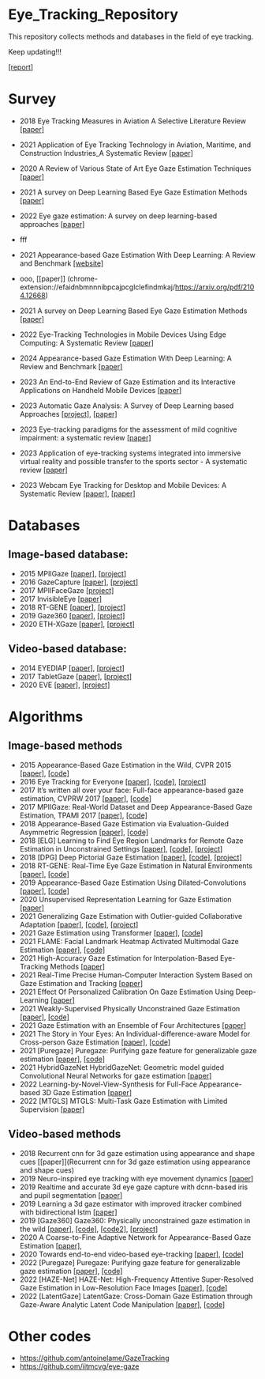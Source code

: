 # Eye_Tracking_Repository
This repository collects methods and databases in the field of eye tracking.

Keep updating!!!

[[report]](https://github.com/nz0001na/Eye_Tracking_Repository/blob/main/literature_review.pdf)

# Survey
* 2018	Eye Tracking Measures in Aviation A Selective Literature Review [[paper]](https://www.tandfonline.com/doi/full/10.1080/24721840.2018.1514978)
* 2021	Application of Eye Tracking Technology in Aviation, Maritime, and Construction Industries_A Systematic Review [[paper]](https://www.mdpi.com/1424-8220/21/13/4289)
* 2020	A Review of Various State of Art Eye Gaze Estimation Techniques [[paper]](https://link.springer.com/chapter/10.1007/978-981-15-1275-9_41?awc=26429_1695841396_6341dd51c3ff775c846f499409bd817d&utm_medium=affiliate&utm_source=awin&utm_campaign=CONR_BOOKS_ECOM_DE_PHSS_ALWYS_DEEPLINK&utm_content=textlink&utm_term=922583)
* 2021	A survey on Deep Learning Based Eye Gaze Estimation Methods [[paper]](https://www.researchgate.net/profile/Sangeetha_Skb/publication/354452039_A_survey_on_Deep_Learning_Based_Eye_Gaze_Estimation_Methods/links/62387239d1e27a083bc21993/A-survey-on-Deep-Learning-Based-Eye-Gaze-Estimation-Methods.pdf?_sg%5B0%5D=started_experiment_milestone&origin=journalDetail)
* 2022	Eye gaze estimation: A survey on deep learning-based approaches	 [[paper]](https://www.sciencedirect.com/science/article/abs/pii/S0957417422003347)
* fff
* 2021	Appearance-based Gaze Estimation With Deep Learning: A Review and Benchmark	[[website]](chrome-extension://efaidnbmnnnibpcajpcglclefindmkaj/https://arxiv.org/pdf/2104.12668)
* ooo,	[[paper]]
(chrome-extension://efaidnbmnnnibpcajpcglclefindmkaj/https://arxiv.org/pdf/2104.12668)



* 2021	A survey on Deep Learning Based Eye Gaze Estimation Methods		[[paper]](chrome-extension://efaidnbmnnnibpcajpcglclefindmkaj/https://www.researchgate.net/profile/Sangeetha_Skb/publication/354452039_A_survey_on_Deep_Learning_Based_Eye_Gaze_Estimation_Methods/links/62387239d1e27a083bc21993/A-survey-on-Deep-Learning-Based-Eye-Gaze-Estimation-Methods.pdf?_sg%5B0%5D=started_experiment_milestone&origin=journalDetail)	
* 2022	Eye-Tracking Technologies in Mobile Devices Using Edge Computing: A Systematic Review		[[paper]](chrome-extension://efaidnbmnnnibpcajpcglclefindmkaj/https://www.researchgate.net/profile/Sangeetha_Skb/publication/354452039_A_survey_on_Deep_Learning_Based_Eye_Gaze_Estimation_Methods/links/62387239d1e27a083bc21993/A-survey-on-Deep-Learning-Based-Eye-Gaze-Estimation-Methods.pdf?_sg%5B0%5D=started_experiment_milestone&origin=journalDetail)
* 2024	Appearance-based Gaze Estimation With Deep Learning: A Review and Benchmark		[[paper]](chrome-extension://efaidnbmnnnibpcajpcglclefindmkaj/https://arxiv.org/pdf/2104.12668)		
* 2023	An End-to-End Review of Gaze Estimation and its Interactive Applications on Handheld Mobile Devices		[[paper]](chrome-extension://efaidnbmnnnibpcajpcglclefindmkaj/https://arxiv.org/pdf/2104.12668)		
* 2023	Automatic Gaze Analysis: A Survey of Deep Learning based Approaches	[[project]](chrome-extension://efaidnbmnnnibpcajpcglclefindmkaj/https://arxiv.org/pdf/2104.12668),	[[paper]](chrome-extension://efaidnbmnnnibpcajpcglclefindmkaj/https://arxiv.org/pdf/2104.12668)		
* 2023	Eye-tracking paradigms for the assessment of mild cognitive impairment: a systematic review		[[paper]](chrome-extension://efaidnbmnnnibpcajpcglclefindmkaj/https://arxiv.org/pdf/2104.12668)		
* 2023	Application of eye-tracking systems integrated into immersive virtual reality and possible transfer to the sports sector - A systematic review		[[paper]](chrome-extension://efaidnbmnnnibpcajpcglclefindmkaj/https://arxiv.org/pdf/2104.12668)
* 2023	Webcam Eye Tracking for Desktop and Mobile Devices: A Systematic Review		[[paper]](chrome-extension://efaidnbmnnnibpcajpcglclefindmkaj/https://arxiv.org/pdf/2104.12668),	[[paper]](chrome-extension://efaidnbmnnnibpcajpcglclefindmkaj/https://arxiv.org/pdf/2104.12668)






# Databases
## Image-based database:
* 2015	MPIIGaze		[[paper]](https://paperswithcode.com/paper/appearance-based-gaze-estimation-in-the-wild),	[[project]](https://paperswithcode.com/dataset/mpiigaze)
* 2016	GazeCapture		[[paper]](https://paperswithcode.com/paper/eye-tracking-for-everyone),	[[project]](https://paperswithcode.com/dataset/gazecapture)
* 2017	MPIIFaceGaze	[[project]](https://www.perceptualui.org/research/datasets/MPIIFaceGaze/)	
* 2017	InvisibleEye  [[paper]](https://dl.acm.org/doi/10.1145/3130971)		
* 2018	RT-GENE		[[paper]](https://paperswithcode.com/paper/rt-gene-real-time-eye-gaze-estimation-in),	[[project]](https://paperswithcode.com/dataset/rt-gene)
* 2019	Gaze360		[[paper]](https://paperswithcode.com/paper/gaze360-physically-unconstrained-gaze),	[[project]](https://paperswithcode.com/dataset/gaze360)
* 2020	ETH-XGaze		[[paper]](https://paperswithcode.com/paper/eth-xgaze-a-large-scale-dataset-for-gaze),	[[project]](https://paperswithcode.com/dataset/eth-xgaze)
## Video-based database:
* 2014	EYEDIAP		[[paper]](https://dl.acm.org/doi/10.1145/2578153.2578190),	[[project]](https://paperswithcode.com/dataset/eyediap)
* 2017	TabletGaze [[paper]](https://arxiv.org/abs/1508.01244), [[project]](https://sh.rice.edu/cognitive-engagement/tabletgaze/)
* 2020	EVE		[[paper]](https://paperswithcode.com/paper/towards-end-to-end-video-based-eye-tracking),	[[project]](https://paperswithcode.com/dataset/eve)



# Algorithms
## Image-based methods
* 2015  Appearance-Based Gaze Estimation in the Wild, CVPR 2015 [[paper]](https://openaccess.thecvf.com/content_cvpr_2015/html/Zhang_Appearance-Based_Gaze_Estimation_2015_CVPR_paper.html), [[code]](https://github.com/yihuacheng/Mnist)
* 2016 Eye Tracking for Everyone [[paper]](https://www.cv-foundation.org/openaccess/content_cvpr_2016/html/Krafka_Eye_Tracking_for_CVPR_2016_paper.html), [[code]](https://github.com/yihuacheng/Itracker), [[project]](https://gazecapture.csail.mit.edu/)
* 2017  It’s written all over your face: Full-face appearance-based gaze estimation, CVPRW 2017  [[paper]](https://openaccess.thecvf.com/content_cvpr_2017_workshops/w41/html/Bulling_Its_Written_All_CVPR_2017_paper.html?ref=https://githubhelp.com), [[code]](https://github.com/yihuacheng/Full-face)
* 2017  MPIIGaze: Real-World Dataset and Deep Appearance-Based Gaze Estimation, TPAMI 2017 [[paper]](https://ieeexplore.ieee.org/abstract/document/8122058), [[code]](https://github.com/yihuacheng/Gaze-Net)
* 2018  Appearance-Based Gaze Estimation via Evaluation-Guided Asymmetric Regression [[paper]](https://openaccess.thecvf.com/content_ECCV_2018/html/Yihua_Cheng_Appearance-Based_Gaze_Estimation_ECCV_2018_paper.html), [[code]](https://github.com/yihuacheng/ARE-GazeEstimation)
* 2018	[ELG]	Learning to Find Eye Region Landmarks for Remote Gaze Estimation in Unconstrained Settings	[[paper]](https://arxiv.org/abs/1805.04771), 	[[code]](https://github.com/swook/GazeML),	[[project]](https://ait.ethz.ch/projects/2018/landmarks-gaze/)
* 2018	[DPG]	Deep Pictorial Gaze Estimation	[[paper]](https://openaccess.thecvf.com/content_ECCV_2018/papers/Seonwook_Park_Deep_Pictorial_Gaze_ECCV_2018_paper.pdf),	[[code]](https://github.com/swook/GazeML),	[[project]](https://ait.ethz.ch/projects/2018/pictorial-gaze/)
* 2018  RT-GENE: Real-Time Eye Gaze Estimation in Natural Environments [[paper]](https://openaccess.thecvf.com/content_ECCV_2018/html/Tobias_Fischer_RT-GENE_Real-Time_Eye_ECCV_2018_paper.html), [[code]](https://github.com/yihuacheng/RT-Gene)
* 2019  Appearance-Based Gaze Estimation Using Dilated-Convolutions [[paper]](https://link.springer.com/chapter/10.1007/978-3-030-20876-9_20), [[code]](https://github.com/yihuacheng/Dilated-Net)
* 2020		Unsupervised Representation Learning for Gaze Estimation	[[paper]](https://openaccess.thecvf.com/content_CVPR_2020/html/Yu_Unsupervised_Representation_Learning_for_Gaze_Estimation_CVPR_2020_paper.html)
* 2021		Generalizing Gaze Estimation with Outlier-guided Collaborative Adaptation	[[paper]](https://openaccess.thecvf.com/content/ICCV2021/html/Liu_Generalizing_Gaze_Estimation_With_Outlier-Guided_Collaborative_Adaptation_ICCV_2021_paper.html),	[[code]](https://github.com/DreamtaleCore/PnP-GA),	[[project]](https://liuyunfei.net/publication/iccv2021_pnp-ga/)
* 2021		Gaze Estimation using Transformer	[[paper]](https://arxiv.org/abs/2105.14424),	[[code]](https://github.com/yihuacheng/GazeTR)	
* 2021		FLAME: Facial Landmark Heatmap Activated Multimodal Gaze Estimation	[[paper]](https://arxiv.org/abs/2110.04828),	[[code]](https://github.com/neelabhsinha/flame)	
* 2021		High-Accuracy Gaze Estimation for Interpolation-Based Eye-Tracking Methods	[[paper]](https://www.mdpi.com/2411-5150/5/3/41)	
* 2021		Real-Time Precise Human-Computer Interaction System Based on Gaze Estimation and Tracking	[[paper]](https://www.hindawi.com/journals/wcmc/2021/8213946/)
* 2021		Effect Of Personalized Calibration On Gaze Estimation Using Deep-Learning	 [[paper]](https://arxiv.org/abs/2109.12801)
* 2021		Weakly-Supervised Physically Unconstrained Gaze Estimation	[[paper]](https://arxiv.org/pdf/2105.09803.pdf),	[[code]](https://github.com/NVlabs/weakly-supervised-gaze)
* 2021		Gaze Estimation with an Ensemble of Four Architectures	[[paper]](https://arxiv.org/abs/2107.01980)
* 2021	The Story in Your Eyes: An Individual-difference-aware Model for Cross-person Gaze Estimation	[[paper]](https://arxiv.org/abs/2106.14183),	[[code]](https://github.com/bjj9/EVE_SCPT)	
* 2021	[Puregaze]	Puregaze: Purifying gaze feature for generalizable gaze estimation	[[paper]](https://arxiv.org/abs/2103.13173),	[[code]](https://github.com/yihuacheng/puregaze)	
* 2021	HybridGazeNet	HybridGazeNet: Geometric model guided Convolutional Neural Networks for gaze estimation	[[paper]](https://arxiv.org/abs/2111.11691)		
* 2022		Learning-by-Novel-View-Synthesis for Full-Face Appearance-based 3D Gaze Estimation	[[paper]](https://arxiv.org/abs/2201.07927)		
* 2022	[MTGLS]	MTGLS: Multi-Task Gaze Estimation with Limited Supervision	[[paper]](https://openaccess.thecvf.com/content/WACV2022/html/Ghosh_MTGLS_Multi-Task_Gaze_Estimation_With_Limited_Supervision_WACV_2022_paper.html)		


## Video-based methods

* 2018		Recurrent cnn for 3d gaze estimation using appearance and shape cues  [[paper]](Recurrent cnn for 3d gaze estimation using appearance and shape cues)		
* 2019		Neuro-inspired eye tracking with eye movement dynamics	[[paper]](https://openaccess.thecvf.com/content_CVPR_2019/html/Wang_Neuro-Inspired_Eye_Tracking_With_Eye_Movement_Dynamics_CVPR_2019_paper.html)
* 2019		Realtime and accurate 3d eye gaze capture with dcnn-based iris and pupil segmentation	[[paper]](https://ieeexplore.ieee.org/abstract/document/8818661)
* 2019		Learning a 3d gaze estimator with improved itracker combined with bidirectional lstm  [[paper]](https://ieeexplore.ieee.org/abstract/document/8784770)				
* 2019	[Gaze360]	Gaze360: Physically unconstrained gaze estimation in the wild	[[paper]](http://gaze360.csail.mit.edu/iccv2019_gaze360.pdf),	[[code]](https://github.com/Erkil1452/gaze360),	[[code2]](https://github.com/erkil1452/gaze360/tree/master/code),	[[project]](http://gaze360.csail.mit.edu/)
* 2020  A Coarse-to-Fine Adaptive Network for Appearance-Based Gaze Estimation [[paper]](https://ojs.aaai.org/index.php/AAAI/article/view/6636),
* 2020	Towards end-to-end video-based eye-tracking	[[paper]](https://arxiv.org/abs/2007.13120),	[[code]](https://github.com/swook/EVE)		
* 2022	[Puregaze]	Puregaze: Purifying gaze feature for generalizable gaze estimation	[[paper]](https://ojs.aaai.org/index.php/AAAI/article/view/19921),	[[code]](https://github.com/yihuacheng/PureGaze)	
* 2022	[HAZE-Net]	HAZE-Net: High-Frequency Attentive Super-Resolved Gaze Estimation in Low-Resolution Face Images	[[paper]](https://arxiv.org/abs/2209.10167),	[[code]](https://github.com/dbseorms16/haze_net)		
* 2022	[LatentGaze]	LatentGaze: Cross-Domain Gaze Estimation through Gaze-Aware Analytic Latent Code Manipulation	[[paper]](https://arxiv.org/abs/2209.10171),	[[code]](https://github.com/leeisack/latentgaze)		

# Other codes
* https://github.com/antoinelame/GazeTracking
* https://github.com/iitmcvg/eye-gaze

